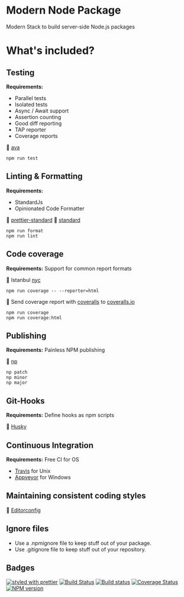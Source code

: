 # Modern Node Package

Modern Stack to build server-side Node.js packages

# What's included?

## Testing

**Requirements:**
- Parallel tests
- Isolated tests
- Async / Await support
- Assertion counting
- Good diff reporting
- TAP reporter
- Coverage reports

:star2: [ava](https://github.com/avajs/ava)
```
npm run test
```
## Linting & Formatting

**Requirements:**
- StandardJs
- Opinionated Code Formatter

:star2: [prettier-standard](https://github.com/sheerun/prettier-standard)
:star2: [standard](https://github.com/standard/standard)
```
npm run format
npm run lint
```
## Code coverage
**Requirements:** Support for common report formats

:star2: Istanbul [nyc](https://github.com/istanbuljs/nyc)
```
npm run coverage -- --reporter=html
```
:star2: Send coverage report with [coveralls](https://github.com/nickmerwin/node-coveralls) to [coveralls.io](https://coveralls.io)
```
npm run coverage
npm run coverage:html
```
## Publishing
**Requirements:** Painless NPM publishing

:star2: [np](https://github.com/sindresorhus/np)
```
np patch
np minor
np major
```

## Git-Hooks
**Requirements:** Define hooks as npm scripts

:star2: [Husky](https://github.com/typicode/husky)

## Continuous Integration

**Requirements:** Free CI for OS

* [Travis](https://travis-ci.org/) for Unix
* [Appveyor](https://ci.appveyor.com) for Windows

## Maintaining consistent coding styles 

:star2: [Editorconfig](http://editorconfig.org/)

## Ignore files

- Use a .npmignore file to keep stuff out of your package.
- Use .gitignore  file to keep stuff out of your repository.

## Badges

[![styled with prettier](https://img.shields.io/badge/styled_with-prettier-ff69b4.svg)](#badge)
[![Build Status](https://travis-ci.org//hemerajs/modern-node-package.svg?branch=master)](https://travis-ci.org//hemerajs/modern-node-package)
[![Build status](https://ci.appveyor.com/api/projects/status/58ldk1x962nviv03?svg=true)](https://ci.appveyor.com/project/hemerajs/modern-node-package)
[![Coverage Status](https://coveralls.io/repos/github/hemerajs/modern-node-package/badge.svg?branch=master)](https://coveralls.io/github/hemerajs/modern-node-package?branch=master)
[![NPM version](https://img.shields.io/npm/v/modern-node-package.svg?style=flat)](https://www.npmjs.com/package/modern-node-package)
